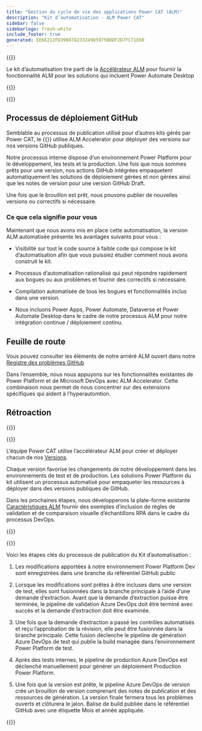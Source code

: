 ```yaml
---
title: "Gestion du cycle de vie des applications Power CAT (ALM)"
description: "Kit d’automatisation - ALM Power CAT"
sidebar: false
sidebarlogo: fresh-white
include_footer: true
generated: EE6E212FD39B87D233249859750DDF2D7FC71E60
---
```


{{<slideStyles>}}

<div class="optional">

Le kit d’automatisation tire parti de la [Accélérateur ALM](https://aka.ms/aa4pp) pour fournir la fonctionnalité ALM pour les solutions qui incluent Power Automate Desktop

</div>

{{<presentation slides="1,2">}}


<div class="optional">

{{<presentationStyles>}}

## Processus de déploiement GitHub

Semblable au processus de publication utilisé pour d’autres kits gérés par Power CAT, le {{<product-name>}} utilise ALM Accelerator pour déployer des versions sur nos versions GitHub publiques.

Notre processus interne dispose d’un environnement Power Platform pour le développement, les tests et la production. Une fois que nous sommes prêts pour une version, nos actions GitHub intégrées empaquetent automatiquement les solutions de déploiement gérées et non gérées ainsi que les notes de version pour une version GitHub Draft.

Une fois que le brouillon est prêt, nous pouvons publier de nouvelles versions ou correctifs si nécessaire.

### Ce que cela signifie pour vous

Maintenant que nous avons mis en place cette automatisation, la version ALM automatisée présente les avantages suivants pour vous :

- Visibilité sur tout le code source à faible code qui compose le kit d’automatisation afin que vous puissiez étudier comment nous avons construit le kit.

- Processus d’automatisation rationalisé qui peut répondre rapidement aux bogues ou aux problèmes et fournir des correctifs si nécessaire.

- Compilation automatisée de tous les bogues et fonctionnalités inclus dans une version.

- Nous incluons Power Apps, Power Automate, Dataverse et Power Automate Desktop dans le cadre de notre processus ALM pour notre intégration continue / déploiement continu.

## Feuille de route

Vous pouvez consulter les éléments de notre arriéré ALM ouvert dans notre [Registre des problèmes GitHub](https://github.com/microsoft/powercat-automation-kit/issues?q=is%3Aissue+is%3Aopen+label%3Aalm)

Dans l’ensemble, nous nous appuyons sur les fonctionnalités existantes de Power Platform et de Microsoft DevOps avec ALM Accelerator. Cette combinaison nous permet de nous concentrer sur des extensions spécifiques qui aident à l’hyperautomtion.

## Rétroaction

{{<questions name="/content/fr/features/alm/powercat.json" completed="Merci de nous avoir fait part de vos commentaires" showNavigationButtons="false" locale="fr">}}

</div>

{{<slide  id="slide1" audio="features/alm/powercat/overview.mp3" description="Power CAT ALM Overview" localImage="/images/illustrations/alm-roadmap-2022-11.svg" >}}

L’équipe Power CAT utilise l’accélérateur ALM pour créer et déployer chacun de nos [Versions](https://github.com/microsoft/powercat-automation-kit/releases).

Chaque version favorise les changements de notre développement dans les environnements de test et de production. Les solutions Power Platform du kit utilisent un processus automatisé pour empaqueter les ressources à déployer dans des versions publiques de GitHub.

Dans les prochaines étapes, nous développerons la plate-forme existante [Caractéristiques ALM](/fr/features/alm) fournir des exemples d’inclusion de règles de validation et de comparaison visuelle d’échantillons RPA dans le cadre du processus DevOps.  

{{</slide>}}

{{<slide  id="slide2" audio="features/alm/powercat/release-process.mp3" description="Power CAT Automation Kit Release Checker" localImage="/images/illustrations/alm-powercat-process.svg" >}}

Voici les étapes clés du processus de publication du Kit d’automatisation :

1. Les modifications apportées à notre environnement Power Platform Dev sont enregistrées dans une branche du référentiel GitHub public

2. Lorsque les modifications sont prêtes à être incluses dans une version de test, elles sont fusionnées dans la branche principale à l’aide d’une demande d’extraction. Avant que la demande d’extraction puisse être terminée, le pipeline de validation Azure DevOps doit être terminé avec succès et la demande d’extraction doit être examinée.

3. Une fois que la demande d’extraction a passé les contrôles automatisés et reçu l’approbation de la révision, elle peut être fusionnée dans la branche principale. Cette fusion déclenche le pipeline de génération Azure DevOps de test qui publie la build managée dans l’environnement Power Platform de test.

4. Après des tests internes, le pipeline de production Azure DevOps est déclenché manuellement pour générer un déploiement Production Power Platform.

5. Une fois que la version est prête, le pipeline Azure DevOps de version crée un brouillon de version comprenant des notes de publication et des ressources de génération. La version finale fermera tous les problèmes ouverts et clôturera le jalon. Balise de build publiée dans le référentiel GitHub avec une étiquette Mois et année appliquée.

{{</slide>}}

